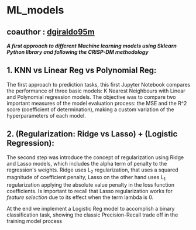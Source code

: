 # ML_models 
## coauthor : [dgiraldo95m](https://github.com/dgiraldom95)
<em>**A first approach to different Machine learning models using Sklearn Python library and following the CRISP-DM methodology**</em>

## 1. KNN vs Linear Reg vs Polynomial Reg:
The first approach to prediction tasks, this first Jupyter Notebook compares the performance of three basic models: K Nearest Neighbours with Linear and Polynomial regression models. The objective was to compare two important measures of the model evaluation process: the MSE and the R^2 score (coefficient of determination), making a custom variation of the hyperparameters of each model. 

## 2. (Regularization: Ridge vs Lasso) + (Logistic Regression):
The second step was introduce the concept of regularization using Ridge and Lasso models, which includes the alpha term of penalty to the regression's weights. Ridge uses L<sub>2</sub> regularization, that uses a squared magnitude of coefficient penalty, Lasso on the other hand uses L<sub>1</sub> regularization applying the absolute value penalty in the loss function coefficients. Is important to recall that Lasso regularization works for <em>feature selection</em> due to its effect when the term lambda is 0. 

At the end we implement a Logistic Reg model to accomplish a binary classification task, showing the classic Precision-Recall trade off in the training model process
